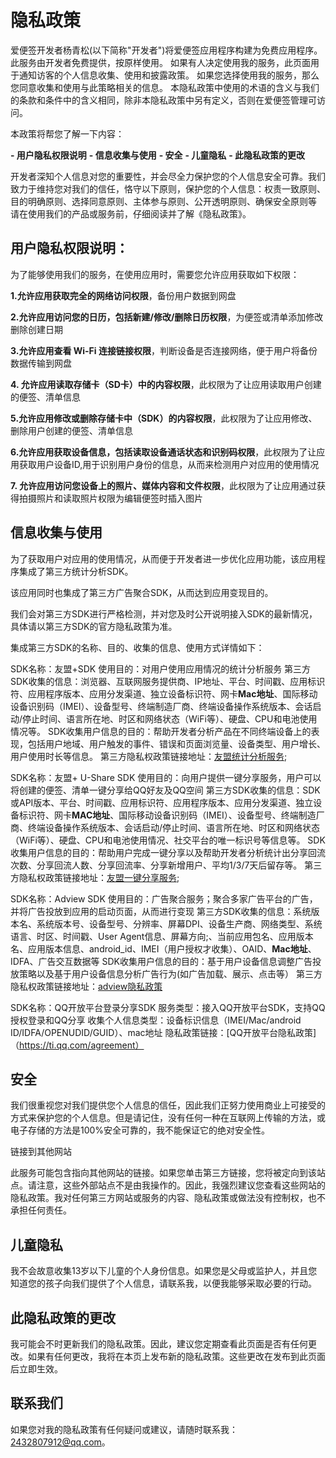 # 隐私政策

爱便签开发者杨青松(以下简称"开发者")将爱便签应用程序构建为免费应用程序。此服务由开发者免费提供，按原样使用。
如果有人决定使用我的服务，此页面用于通知访客的个人信息收集、使用和披露政策。
如果您选择使用我的服务，那么您同意收集和使用与此策略相关的信息。
本隐私政策中使用的术语的含义与我们的条款和条件中的含义相同，除非本隐私政策中另有定义，否则在爱便签管理可访问。

本政策将帮您了解一下内容：

**- 用户隐私权限说明**
**- 信息收集与使用**
**- 安全**
**- 儿童隐私**
**- 此隐私政策的更改**

开发者深知个人信息对您的重要性，并会尽全力保护您的个人信息安全可靠。我们致力于维持您对我们的信任，恪守以下原则，保护您的个人信息：权责一致原则、目的明确原则、选择同意原则、主体参与原则、公开透明原则、确保安全原则等
请在使用我们的产品或服务前，仔细阅读并了解《隐私政策》。

## 用户隐私权限说明：

为了能够使用我们的服务，在使用应用时，需要您允许应用获取如下权限：

**1.允许应用获取完全的网络访问权限**，备份用户数据到网盘

**2.允许应用访问您的日历，包括新建/修改/删除日历权限**，为便签或清单添加修改删除创建日期

**3.允许应用查看 Wi-Fi 连接链接权限**，判断设备是否连接网络，便于用户将备份数据传输到网盘

**4. 允许应用读取存储卡（SD卡）中的内容权限**，此权限为了让应用读取用户创建的便签、清单信息

**5.允许应用修改或删除存储卡中（SDK）的内容权限**，此权限为了让应用修改、删除用户创建的便签、清单信息

**6.允许应用获取设备信息，包括读取设备通话状态和识别码权限**，此权限为了让应用获取用户设备ID,用于识别用户身份的信息，从而来检测用户对应用的使用情况

**7. 允许应用访问您设备上的照片、媒体内容和文件权限**，此权限为了让应用通过获得拍摄照片和读取照片权限为编辑便签时插入图片


## 信息收集与使用

为了获取用户对应用的使用情况，从而便于开发者进一步优化应用功能，该应用程序集成了第三方统计分析SDK。

该应用同时也集成了第三方广告聚合SDK，从而达到应用变现目的。

我们会对第三方SDK进行严格检测，并对您及时公开说明接入SDK的最新情况，具体请以第三方SDK的官方隐私政策为准。

集成第三方SDK的名称、目的、收集的信息、使用方式详情如下：

SDK名称：友盟+SDK
使用目的：对用户使用应用情况的统计分析服务
第三方SDK收集的信息：浏览器、互联网服务提供商、IP地址、平台、时间戳、应用标识符、应用程序版本、应用分发渠道、独立设备标识符、网卡**Mac地址**、国际移动设备识别码（IMEI）、设备型号、终端制造厂商、终端设备操作系统版本、会话启动/停止时间、语言所在地、时区和网络状态（WiFi等）、硬盘、CPU和电池使用情况等。
SDK收集用户信息的目的：帮助开发者分析产品在不同终端设备上的表现，包括用户地域、用户触发的事件、错误和页面浏览量、设备类型、用户增长、用户使用时长等信息。
第三方隐私权政策链接地址：[友盟统计分析服务](https://www.umeng.com/policy);  

SDK名称：友盟+ U-Share SDK
使用目的：向用户提供一键分享服务，用户可以将创建的便签、清单一键分享给QQ好友及QQ空间
第三方SDK收集的信息：SDK或API版本、平台、时间戳、应用标识符、应用程序版本、应用分发渠道、独立设备标识符、网卡**MAC地址**、国际移动设备识别码（IMEI）、设备型号、终端制造厂商、终端设备操作系统版本、会话启动/停止时间、语言所在地、时区和网络状态（WiFi等）、硬盘、CPU和电池使用情况、社交平台的唯一标识号等信息等。
SDK收集用户信息的目的：帮助用户完成一键分享以及帮助开发者分析统计出分享回流次数、分享回流人数、分享回流率、分享新增用户、平均1/3/7天后留存等。
第三方隐私权政策链接地址：[友盟一键分享服务](https://www.umeng.com/policy); 


SDK名称：Adview SDK
使用目的：广告聚合服务；聚合多家广告平台的广告，并将广告投放到应用的启动页面，从而进行变现
第三方SDK收集的信息：系统版本名、系统版本号、设备型号、分辨率、屏幕DPI、设备生产商、网络类型、系统语言、时区、时间戳、User Agent信息、屏幕方向;、当前应用包名、应用版本名、应用版本信息、android_id、IMEI（用户授权才收集）、OAID、**Mac地址**、IDFA、广告交互数据等
SDK收集用户信息的目的：基于用户设备信息调整广告投放策略以及基于用户设备信息分析广告行为(如广告加载、展示、点击等）
第三方隐私权政策链接地址：[adview隐私政策](http://adview.cn/about/company)

SDK名称：QQ开放平台登录分享SDK
服务类型：接入QQ开放平台SDK，支持QQ授权登录和QQ分享
收集个人信息类型：设备标识信息（IMEI/Mac/android ID/IDFA/OPENUDID/GUID）、mac地址
隐私政策链接：[QQ开放平台隐私政策]（https://ti.qq.com/agreement）

## 安全

我们很重视您对我们提供您个人信息的信任，因此我们正努力使用商业上可接受的方式来保护您的个人信息。但是请记住，没有任何一种在互联网上传输的方法，或电子存储的方法是100%安全可靠的，我不能保证它的绝对安全性。


链接到其他网站

此服务可能包含指向其他网站的链接。如果您单击第三方链接，您将被定向到该站点。请注意，这些外部站点不是由我操作的。因此，我强烈建议您查看这些网站的隐私政策。我对任何第三方网站或服务的内容、隐私政策或做法没有控制权，也不承担任何责任。

## 儿童隐私

我不会故意收集13岁以下儿童的个人身份信息。如果您是父母或监护人，并且您知道您的孩子向我们提供了个人信息，请联系我，以便我能够采取必要的行动。

## 此隐私政策的更改

我可能会不时更新我们的隐私政策。因此，建议您定期查看此页面是否有任何更改。如果有任何更改，我将在本页上发布新的隐私政策。这些更改在发布到此页面后立即生效。

## 联系我们

如果您对我的隐私政策有任何疑问或建议，请随时联系我：2432807912@qq.com。
